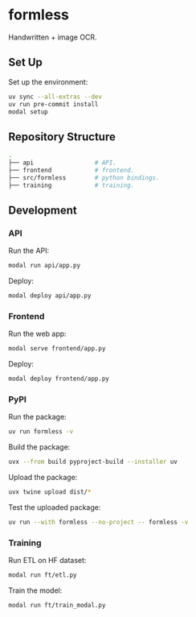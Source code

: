 # formless

Handwritten + image OCR.

## Set Up

Set up the environment:

```bash
uv sync --all-extras --dev
uv run pre-commit install
modal setup
```

## Repository Structure

```bash
.
├── api                 # API.
├── frontend            # frontend.
├── src/formless        # python bindings.
├── training            # training.
```

## Development

### API

Run the API:

```bash
modal run api/app.py
```

Deploy:

```bash
modal deploy api/app.py
```

### Frontend

Run the web app:

```bash
modal serve frontend/app.py
```

Deploy:

```bash
modal deploy frontend/app.py
```

### PyPI

Run the package:

```bash
uv run formless -v
```

Build the package:

```bash
uvx --from build pyproject-build --installer uv
```

Upload the package:

```bash
uvx twine upload dist/*
```

Test the uploaded package:

```bash
uv run --with formless --no-project -- formless -v
```

### Training

Run ETL on HF dataset:

```bash
modal run ft/etl.py
```

Train the model:

```bash
modal run ft/train_modal.py
```
